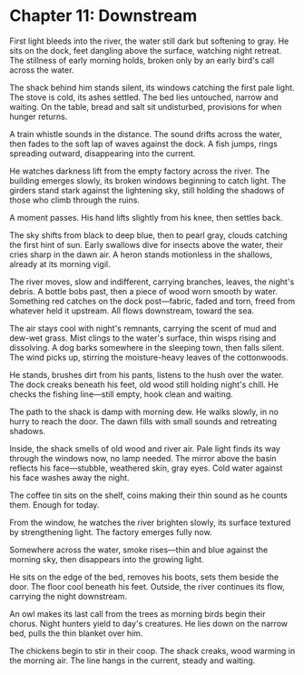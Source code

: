 # Chapter 11: Downstream

First light bleeds into the river, the water still dark but softening to gray. He sits on the dock, feet dangling above the surface, watching night retreat. The stillness of early morning holds, broken only by an early bird's call across the water.

The shack behind him stands silent, its windows catching the first pale light. The stove is cold, its ashes settled. The bed lies untouched, narrow and waiting. On the table, bread and salt sit undisturbed, provisions for when hunger returns.

A train whistle sounds in the distance. The sound drifts across the water, then fades to the soft lap of waves against the dock. A fish jumps, rings spreading outward, disappearing into the current.

He watches darkness lift from the empty factory across the river. The building emerges slowly, its broken windows beginning to catch light. The girders stand stark against the lightening sky, still holding the shadows of those who climb through the ruins.

A moment passes. His hand lifts slightly from his knee, then settles back.

The sky shifts from black to deep blue, then to pearl gray, clouds catching the first hint of sun. Early swallows dive for insects above the water, their cries sharp in the dawn air. A heron stands motionless in the shallows, already at its morning vigil.

The river moves, slow and indifferent, carrying branches, leaves, the night's debris. A bottle bobs past, then a piece of wood worn smooth by water. Something red catches on the dock post—fabric, faded and torn, freed from whatever held it upstream. All flows downstream, toward the sea.

The air stays cool with night's remnants, carrying the scent of mud and dew-wet grass. Mist clings to the water's surface, thin wisps rising and dissolving. A dog barks somewhere in the sleeping town, then falls silent. The wind picks up, stirring the moisture-heavy leaves of the cottonwoods.

He stands, brushes dirt from his pants, listens to the hush over the water. The dock creaks beneath his feet, old wood still holding night's chill. He checks the fishing line—still empty, hook clean and waiting.

The path to the shack is damp with morning dew. He walks slowly, in no hurry to reach the door. The dawn fills with small sounds and retreating shadows.

Inside, the shack smells of old wood and river air. Pale light finds its way through the windows now, no lamp needed. The mirror above the basin reflects his face—stubble, weathered skin, gray eyes. Cold water against his face washes away the night.

The coffee tin sits on the shelf, coins making their thin sound as he counts them. Enough for today. 

From the window, he watches the river brighten slowly, its surface textured by strengthening light. The factory emerges fully now.

Somewhere across the water, smoke rises—thin and blue against the morning sky, then disappears into the growing light.

He sits on the edge of the bed, removes his boots, sets them beside the door. The floor cool beneath his feet. Outside, the river continues its flow, carrying the night downstream.

An owl makes its last call from the trees as morning birds begin their chorus. Night hunters yield to day's creatures. He lies down on the narrow bed, pulls the thin blanket over him.

The chickens begin to stir in their coop. The shack creaks, wood warming in the morning air. The line hangs in the current, steady and waiting. 
